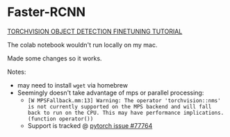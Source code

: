 # Faster-RCNN
[TORCHVISION OBJECT DETECTION FINETUNING TUTORIAL ](https://pytorch.org/tutorials/intermediate/torchvision_tutorial.html)

The colab notebook wouldn't run locally on my mac.

Made some changes so it works.

Notes:

- may need to install `wget` via homebrew
- Seemingly doesn't take advantage of mps or parallel processing:
  - ```[W MPSFallback.mm:13] Warning: The operator 'torchvision::nms' is not currently supported on the MPS backend and will fall back to run on the CPU. This may have performance implications. (function operator())```
  - Support is tracked @ [pytorch issue #77764](https://github.com/pytorch/pytorch/issues/77764)
